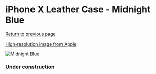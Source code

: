 # iPhone X Leather Case - Midnight Blue

[Return to previous page](/iphone_x)

[High-resolution image from Apple](https://store.storeimages.cdn-apple.com/8756/as-images.apple.com/is/MQTC2?wid=4500&hei=4500&fmt=png)

<div style="width: 384px"><img src="/everysource/MQTC2.png" alt="Midnight Blue"></div>

### Under construction
